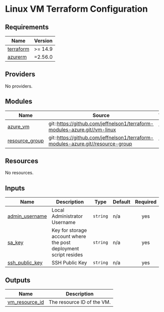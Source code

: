 # Linux VM Terraform Configuration

<!-- BEGINNING OF PRE-COMMIT-TERRAFORM DOCS HOOK -->
## Requirements

| Name | Version |
|------|---------|
| <a name="requirement_terraform"></a> [terraform](#requirement\_terraform) | >= 14.9 |
| <a name="requirement_azurerm"></a> [azurerm](#requirement\_azurerm) | =2.56.0 |

## Providers

No providers.

## Modules

| Name | Source | Version |
|------|--------|---------|
| <a name="module_azure_vm"></a> [azure\_vm](#module\_azure\_vm) | git::https://github.com/jeffnelson1/terraform-modules-azure.git//vm-linux | v1.0 |
| <a name="module_resource_group"></a> [resource\_group](#module\_resource\_group) | git::https://github.com/jeffnelson1/terraform-modules-azure.git//resource-group | v1.0 |

## Resources

No resources.

## Inputs

| Name | Description | Type | Default | Required |
|------|-------------|------|---------|:--------:|
| <a name="input_admin_username"></a> [admin\_username](#input\_admin\_username) | Local Administrator Username | `string` | n/a | yes |
| <a name="input_sa_key"></a> [sa\_key](#input\_sa\_key) | Key for storage account where the post deployment script resides | `string` | n/a | yes |
| <a name="input_ssh_public_key"></a> [ssh\_public\_key](#input\_ssh\_public\_key) | SSH Public Key | `string` | n/a | yes |

## Outputs

| Name | Description |
|------|-------------|
| <a name="output_vm_resource_id"></a> [vm\_resource\_id](#output\_vm\_resource\_id) | The resource ID of the VM. |
<!-- END OF PRE-COMMIT-TERRAFORM DOCS HOOK -->